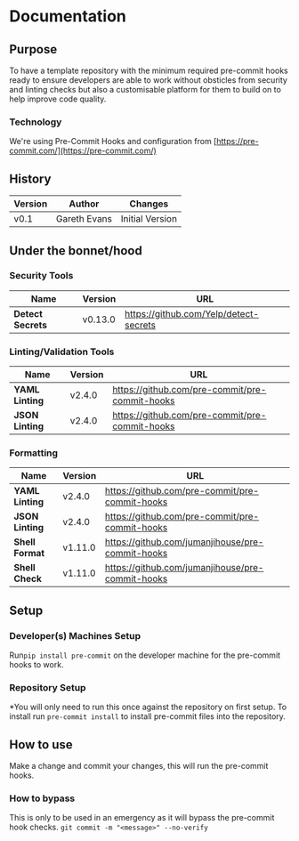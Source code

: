 # Documentation

## Purpose

To have a template repository with the minimum required pre-commit hooks ready to ensure developers are able to work without obsticles from security and linting checks but also a customisable platform for them to build on to help improve code quality.

### Technology
We're using Pre-Commit Hooks and configuration from [https://pre-commit.com/](https://pre-commit.com/)

## History

|Version                |Author                          |Changes                         |
|----------------|-------------------------------|-----------------------------|
|v0.1|Gareth Evans            |Initial Version|

## Under the bonnet/hood

### Security Tools
|Name                |Version                          |URL                         |
|----------------|-------------------------------|-----------------------------|
|**Detect Secrets**|v0.13.0            |https://github.com/Yelp/detect-secrets|

### Linting/Validation Tools
|Name                |Version                          |URL                         |
|----------------|-------------------------------|-----------------------------|
|**YAML Linting**|v2.4.0            |https://github.com/pre-commit/pre-commit-hooks
|**JSON Linting**|v2.4.0           |https://github.com/pre-commit/pre-commit-hooks

 ### Formatting
|Name                |Version                          |URL                         |
|----------------|-------------------------------|-----------------------------|
|**YAML Linting**|v2.4.0            |https://github.com/pre-commit/pre-commit-hooks
|**JSON Linting**|v2.4.0           |https://github.com/pre-commit/pre-commit-hooks
|**Shell Format**|v1.11.0           |https://github.com/jumanjihouse/pre-commit-hooks
|**Shell Check**|v1.11.0           |https://github.com/jumanjihouse/pre-commit-hooks

## Setup

### Developer(s) Machines Setup
Run```pip install pre-commit``` on the developer machine for the pre-commit hooks to work.
### Repository Setup
*You will only need to run this once against the repository on first setup.
To install run ```pre-commit install``` to install pre-commit files into the repository.

## How to use
Make a change and commit your changes, this will run the pre-commit hooks.

### How to bypass
This is only to be used in an emergency as it will bypass the pre-commit hook checks.
```git commit -m "<message>" --no-verify```
